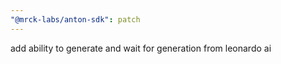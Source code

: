 ```yaml
---
"@mrck-labs/anton-sdk": patch
---
```


add ability to generate and wait for generation from leonardo ai
